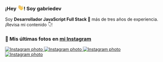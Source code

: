 <h3>¡Hey <img src="https://raw.githubusercontent.com/ABSphreak/ABSphreak/master/gifs/Hi.gif" width="20px" decondig="async">! Soy gabriedev</h3>

<p>Soy <strong>Desarrollador JavaScript Full Stack 🚀</strong> más de tres años de experiencia.<br />¡Revisa mi contenido 👇!</p>

### 📸 Mis últimas fotos en [mi Instagram](https://instagram.com/gabrie.dev)


<a href='https://instagram.com/p/C1UpuSGLQiG' target='_blank'>
  <img width='20%' src='https://instagram.fedi1-1.fna.fbcdn.net/v/t51.2885-15/412513918_1325803934584302_4400498733289087214_n.jpg?stp=dst-jpg_e15&_nc_ht=instagram.fedi1-1.fna.fbcdn.net&_nc_cat=106&_nc_ohc=T_-6DXACkagAX-KPcoG&edm=APU89FABAAAA&ccb=7-5&oh=00_AfAiVKMIqlOeRAEiM80GuITtGq3K5v9-VUVmOYDJYLSbzQ&oe=65A39B00&_nc_sid=bc0c2c' alt='Instagram photo' />
</a>
<a href='https://instagram.com/p/CzMY3lzxgmx' target='_blank'>
  <img width='20%' src='https://instagram.fedi1-1.fna.fbcdn.net/v/t51.2885-15/398916226_819142863293745_2426123683154743297_n.webp?stp=dst-jpg_e35&_nc_ht=instagram.fedi1-1.fna.fbcdn.net&_nc_cat=109&_nc_ohc=ufbmVLPBxdoAX-voFTB&edm=APU89FABAAAA&ccb=7-5&oh=00_AfA6G26qENajCbkMR86TvBfQ-AKAssm_ZXqb4TtFU61ieQ&oe=65A22FE9&_nc_sid=bc0c2c' alt='Instagram photo' />
</a>
<a href='https://instagram.com/p/CygbQv4uqxM' target='_blank'>
  <img width='20%' src='https://instagram.fedi1-1.fna.fbcdn.net/v/t51.2885-15/391525959_236593062741789_5868561716480810596_n.webp?stp=dst-jpg_e35&_nc_ht=instagram.fedi1-1.fna.fbcdn.net&_nc_cat=109&_nc_ohc=wGHmswIjEr0AX_VmaAf&edm=APU89FABAAAA&ccb=7-5&oh=00_AfAuZh1k7sDJBkQkcg5TRu1ZXfW82TlVhju0aHg2ju7s2g&oe=65A23CA5&_nc_sid=bc0c2c' alt='Instagram photo' />
</a>
<a href='https://instagram.com/p/CxTmOF6vN8M' target='_blank'>
  <img width='20%' src='https://instagram.fedi1-1.fna.fbcdn.net/v/t51.2885-15/378565944_323878180141713_8920720304536029091_n.jpg?stp=dst-jpg_e15&_nc_ht=instagram.fedi1-1.fna.fbcdn.net&_nc_cat=109&_nc_ohc=MnsbfhS7qIYAX8yiJNj&edm=APU89FABAAAA&ccb=7-5&oh=00_AfCUY0M8aLnShgW4qmOyRU9H8RYFS9UsABpECMPf0NSFJA&oe=65A32918&_nc_sid=bc0c2c' alt='Instagram photo' />
</a>
